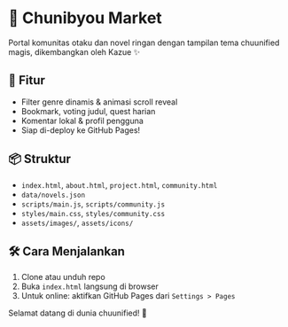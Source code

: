 # 🌌 Chunibyou Market

Portal komunitas otaku dan novel ringan dengan tampilan tema chuunified magis, dikembangkan oleh Kazue ✨

## 🚀 Fitur

- Filter genre dinamis & animasi scroll reveal
- Bookmark, voting judul, quest harian
- Komentar lokal & profil pengguna
- Siap di-deploy ke GitHub Pages!

## 📦 Struktur

- `index.html`, `about.html`, `project.html`, `community.html`
- `data/novels.json`
- `scripts/main.js`, `scripts/community.js`
- `styles/main.css`, `styles/community.css`
- `assets/images/`, `assets/icons/`

## 🛠️ Cara Menjalankan

1. Clone atau unduh repo
2. Buka `index.html` langsung di browser
3. Untuk online: aktifkan GitHub Pages dari `Settings > Pages`

Selamat datang di dunia chuunified! 💜
